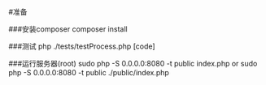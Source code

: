 #准备

###安装composer
  composer install
 
###测试
  php ./tests/testProcess.php [code]
  
###运行服务器(root)
  sudo php -S 0.0.0.0:8080 -t public index.php
  or
  sudo php -S 0.0.0.0:8080 -t public ./public/index.php
  